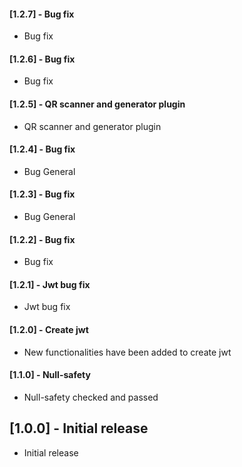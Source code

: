 #### [1.2.7] - Bug fix

- Bug fix

#### [1.2.6] - Bug fix

- Bug fix

#### [1.2.5] - QR scanner and generator plugin

- QR scanner and generator plugin

#### [1.2.4] - Bug fix

- Bug General

#### [1.2.3] - Bug fix

- Bug General

#### [1.2.2] - Bug fix

- Bug fix

#### [1.2.1] - Jwt bug fix

- Jwt bug fix

#### [1.2.0] - Create jwt

- New functionalities have been added to create jwt

#### [1.1.0] - Null-safety

- Null-safety checked and passed

## [1.0.0] - Initial release

- Initial release
